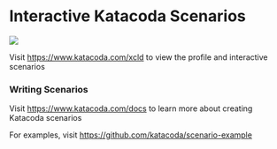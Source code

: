 # Interactive Katacoda Scenarios

[![](http://shields.katacoda.com/katacoda/xcld/count.svg)](https://www.katacoda.com/xcld "Get your profile on Katacoda.com")

Visit https://www.katacoda.com/xcld to view the profile and interactive scenarios

### Writing Scenarios
Visit https://www.katacoda.com/docs to learn more about creating Katacoda scenarios

For examples, visit https://github.com/katacoda/scenario-example
